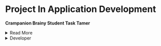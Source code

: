 # Project In Application Development

**Crampanion Brainy Student Task Tamer**

</details>
<details><summary>Read More</summary> 
  The Crampanion Brainy Task Tamer is an mobile appplication that is designed specifically for students.
  It is a mobile application that helps manage and organize their tasks, assignments, and deadlines effectively by allowing them to create, edit, and delete tasks to set reminders. The main purpose and objective of this mobile application is to assist students in managing their tasks and deadlines that they need to accomplish.</details>

<details><summary>Developer</summary>
  <h2>Lagunsing John Carlo M.</h2> [![Facebook](https://cdn-icons-png.flaticon.com/256/20/20673.png)](https://www.facebook.com/c.lagunsing)
  <h2>Luna Andrei B.</h2>
  <h2>Hawak Carl Jonel V.</h2>





